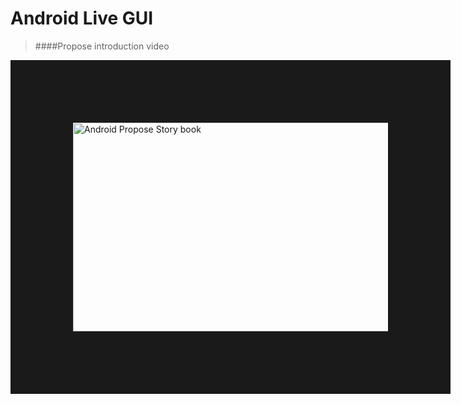 # Android Live GUI

> ####Propose introduction video<br>
<a href="https://youtu.be/FpXSwXSbTYE" target="_blank">
<img src="https://raw.githubusercontent.com/JaeWoongOh/jaewoongoh.github.com/master/gist/images/propose/story book.png" 
alt="Android Propose Story book" width="596" height="334" border="100" /></a>
